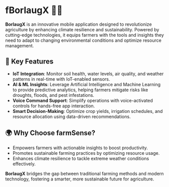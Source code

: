 
# fBorlaugX 🌾📱

**BorlaugX** is an innovative mobile application designed to revolutionize agriculture by enhancing climate resilience and sustainability. Powered by cutting-edge technologies, it equips farmers with the tools and insights they need to adapt to changing environmental conditions and optimize resource management.

## 🌟 Key Features
- **IoT Integration**: Monitor soil health, water levels, air quality, and weather patterns in real-time with IoT-enabled sensors.  
- **AI & ML Insights**: Leverage Artificial Intelligence and Machine Learning to provide predictive analytics, helping farmers mitigate risks like droughts, floods, and pest infestations.  
- **Voice Command Support**: Simplify operations with voice-activated controls for hands-free app interaction.  
- **Smart Decision-Making**: Optimize crop yields, irrigation schedules, and resource allocation using data-driven recommendations.  

## 🌍 Why Choose farmSense?
- Empowers farmers with actionable insights to boost productivity.  
- Promotes sustainable farming practices by optimizing resource usage.  
- Enhances climate resilience to tackle extreme weather conditions effectively.  

**BorlaugX** bridges the gap between traditional farming methods and modern technology, fostering a smarter, more sustainable future for agriculture.
